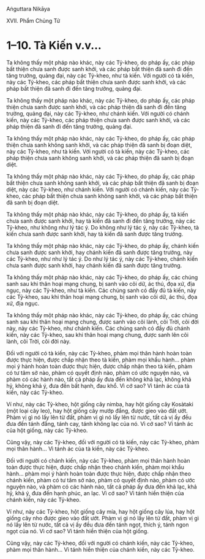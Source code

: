 Aṅguttara Nikāya

XVII. Phẩm Chủng Tử

# 1–10. Tà Kiến v.v...

Ta không thấy một pháp nào khác, này các Tỷ-kheo, do pháp ấy, các pháp bất thiện chưa sanh được sanh khởi, và các pháp bất thiện đã sanh đi đến tăng trưởng, quảng đại, này các Tỷ-kheo, như tà kiến. Với người có tà kiến, này các Tỷ-kheo, các pháp bất thiện chưa sanh được sanh khởi, và các pháp bất thiện đã sanh đi đến tăng trưởng, quảng đại.

Ta không thấy một pháp nào khác, này các Tỷ-kheo, do pháp ấy, các pháp thiện chưa sanh được sanh khởi, và các pháp thiện đã sanh đi đến tăng trưởng, quảng đại, này các Tỷ-kheo, như chánh kiến. Với người có chánh kiến, này các Tỷ-kheo, các pháp thiện chưa sanh được sanh khởi, và các pháp thiện đã sanh đi đến tăng trưởng, quảng đại.

Ta không thấy một pháp nào khác, này các Tỷ-kheo, do pháp ấy, các pháp thiện chưa sanh không sanh khởi, và các pháp thiện đã sanh bị đoạn diệt, này các Tỷ-kheo, như tà kiến. Với người có tà kiến, này các Tỷ-kheo, các pháp thiện chưa sanh không sanh khởi, và các pháp thiện đã sanh bị đoạn diệt.

Ta không thấy một pháp nào khác, này các Tỷ-kheo, do pháp ấy, các pháp bất thiện chưa sanh không sanh khởi, và các pháp bất thiện đã sanh bị đoạn diệt, này các Tỷ-kheo, như chánh kiến. Với người có chánh kiến, này các Tỷ-kheo, các pháp bất thiện chưa sanh không sanh khởi, và các pháp bất thiện đã sanh bị đoạn diệt.

Ta không thấy một pháp nào khác, này các Tỷ-kheo, do pháp ấy, tà kiến chưa sanh được sanh khởi, hay tà kiến đã sanh đi đến tăng trưởng, này các Tỷ-kheo, như không như lý tác ý. Do không như lý tác ý, này các Tỷ-kheo, tà kiến chưa sanh được sanh khởi, hay tà kiến đã sanh được tăng trưởng.

Ta không thấy một pháp nào khác, này các Tỷ-kheo, do pháp ấy, chánh kiến chưa sanh được sanh khởi, hay chánh kiến đã sanh được tăng trưởng, này các Tỷ-kheo, như như lý tác ý. Do như lý tác ý, này các Tỷ-kheo, chánh kiến chưa sanh được sanh khởi, hay chánh kiến đã sanh được tăng trưởng.

Ta không thấy một pháp nào khác, này các Tỷ-kheo, do pháp ấy, các chúng sanh sau khi thân hoại mạng chung, bị sanh vào cõi dữ, ác thú, đọa xứ, địa ngục, này các Tỷ-kheo, như tà kiến. Các chúng sanh có đầy đủ tà kiến, này các Tỷ-kheo, sau khi thân hoại mạng chung, bị sanh vào cõi dữ, ác thú, đọa xứ, địa ngục.

Ta không thấy một pháp nào khác, này các Tỷ-kheo, do pháp ấy, các chúng sanh sau khi thân hoại mạng chung, được sanh vào cõi lành, cõi Trời, cõi đời này, này các Tỷ-kheo, như chánh kiến. Các chúng sanh có đầy đủ chánh kiến, này các Tỷ-kheo, sau khi thân hoại mạng chung, được sanh lên cõi lành, cõi Trời, cõi đời này.

Ðối với người có tà kiến, này các Tỷ-kheo, phàm mọi thân hành hoàn toàn được thực hiện, được chấp nhận theo tà kiến, phàm mọi khẩu hành... phàm mọi ý hành hoàn toàn được thực hiện, được chấp nhận theo tà kiến, phàm có tư tâm sở nào, phàm có quyết định nào, phàm có ước nguyện nào, và phàm có các hành nào, tất cả pháp ấy đưa đến không khả lạc, không khả hỷ, không khả ý, đưa đến bất hạnh, đau khổ. Vì cớ sao? Vì tánh ác của tà kiến, này các Tỷ-kheo.

Ví như, này các Tỷ-kheo, hột giống cây nimba, hay hột giống cây Kosàtaki (một loại cây leo), hay hột giống cây mướp đắng, được gieo vào đất ướt. Phàm vị gì nó lấy lên từ đất, phàm vị gì nó lấy lên từ nước, tất cả vị ấy đều đưa đến tánh đắng, tánh cay, tánh không lạc của nó. Vì cớ sao? Vì tánh ác của hột giống, này các Tỷ-kheo.

Cũng vậy, này các Tỷ-kheo, đối với người có tà kiến, này các Tỷ-kheo, phàm mọi thân hành... Vì tánh ác của tà kiến, này các Tỷ-kheo.

Ðối với người có chánh kiến, này các Tỷ-kheo, phàm mọi thân hành hoàn toàn được thực hiện, được chấp nhận theo chánh kiến, phàm mọi khẩu hành... phàm mọi ý hành hoàn toàn được thực hiện, được chấp nhận theo chánh kiến, phàm có tư tâm sở nào, phàm có quyết định nào, phàm có ước nguyện nào, và phàm có các hành nào, tất cả pháp ấy đưa đến khả lạc, khả hỷ, khả ý, đưa đến hạnh phúc, an lạc. Vì cớ sao? Vì tánh hiền thiện của chánh kiến, này các Tỷ-kheo.

Ví như, này các Tỷ-kheo, hột giống cây mía, hay hột giống cây lúa, hay hột giống cây nho được gieo vào đất ướt. Phàm vị gì nó lấy lên từ đất, phàm vị gì nó lấy lên từ nước, tất cả vị ấy đều đưa đến tánh ngọt, thích ý, tánh ngon ngọt của nó. Vì cớ sao? Vì tánh hiền thiện của hột giống.

Cũng vậy, này các Tỷ-kheo, đối với người có chánh kiến, này các Tỷ-kheo, phàm mọi thân hành... Vì tánh hiền thiện của chánh kiến, này các Tỷ-kheo.

